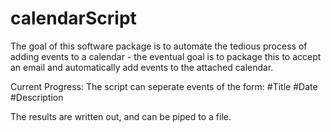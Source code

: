 # calendarScript

The goal of this software package is to automate the tedious process of adding events to a calendar - the eventual goal is to package this to accept an email and automatically add events to the attached calendar.

Current Progress:
The script can seperate events of the form:
#Title
#Date
#Description

The results are written out, and can be piped to a file.
